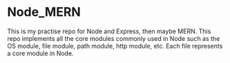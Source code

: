 # Node_MERN
This is my practise repo for Node and Express, then maybe MERN.
This repo implements all the core modules commonly used in Node such as the OS module, file module, path module, http module, etc.
Each file represents a core module in Node.
